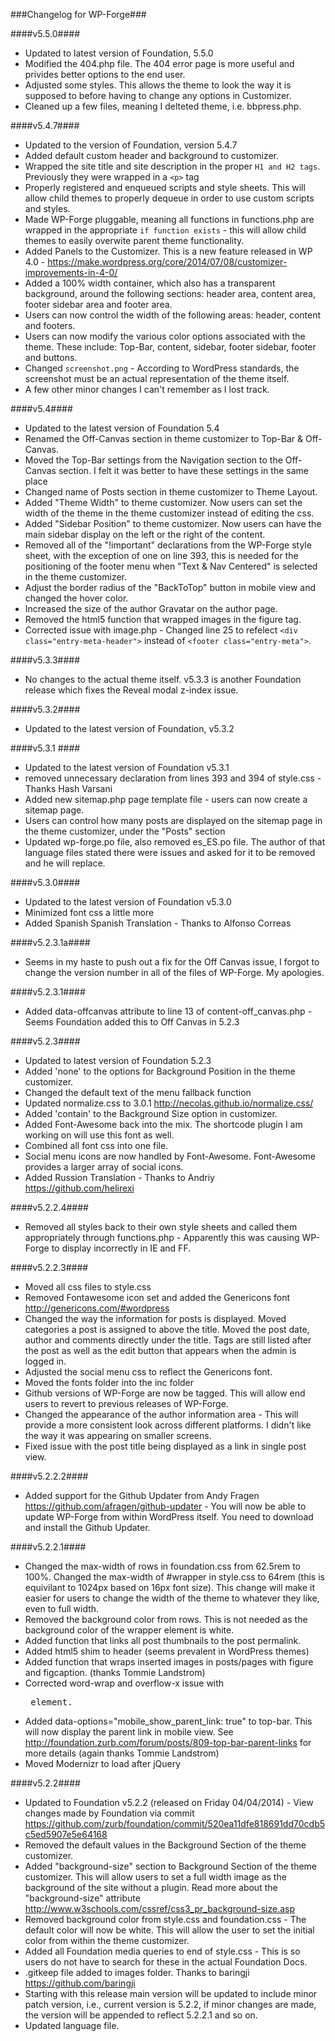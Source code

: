 ###Changelog for WP-Forge###

####v5.5.0####
* Updated to latest version of Foundation, 5.5.0
* Modified the 404.php file. The 404 error page is more useful and privides better options to the end user.
* Adjusted some styles. This allows the theme to look the way it is supposed to before having to change any options in Customizer.
* Cleaned up a few files, meaning I delteted theme, i.e. bbpress.php.

####v5.4.7####
* Updated to the version of Foundation, version 5.4.7
* Added default custom header and background to customizer.
* Wrapped the site title and site description in the proper `H1 and H2 tags`. Previously they were wrapped in a `<p>` tag
* Properly registered and enqueued scripts and style sheets. This will allow child themes to properly dequeue in order to use custom scripts and styles.
* Made WP-Forge pluggable, meaning all functions in functions.php are wrapped in the appropriate `if function exists` - this will allow child themes to easily overwite parent theme functionality.
* Added Panels to the Customizer. This is a new feature released in WP 4.0 - https://make.wordpress.org/core/2014/07/08/customizer-improvements-in-4-0/
* Added a 100% width container, which also has a transparent background, around the following sections: header area, content area, footer sidebar area and footer area.
* Users can now control the width of the following areas: header, content and footers.
* Users can now modify the various color options associated with the theme. These include: Top-Bar, content, sidebar, footer sidebar, footer and buttons.
* Changed `screenshot.png` - According to WordPress standards, the screenshot must be an actual representation of the theme itself.
* A few other minor changes I can't remember as I lost track.

####v5.4####
* Updated to the latest version of Foundation 5.4
* Renamed the Off-Canvas section in theme customizer to Top-Bar & Off-Canvas.
* Moved the Top-Bar settings from the Navigation section to the Off-Canvas section. I felt it was better to have these settings in the same place
* Changed name of Posts section in theme customizer to Theme Layout.
* Added "Theme Width" to theme customizer. Now users can set the width of the theme in the theme customizer instead of editing the css.
* Added "Sidebar Position" to theme customizer. Now users can have the main sidebar display on the left or the right of the content.
* Removed all of the "!important" declarations from the WP-Forge style sheet, with the exception of one on line 393, this is needed for the positioning of the footer menu when "Text & Nav Centered" is selected in the theme customizer.
* Adjust the border radius of the "BackToTop" button in mobile view and changed the hover color.
* Increased the size of the author Gravatar on the author page.
* Removed the html5 function that wrapped images in the figure tag.
* Corrected issue with image.php - Changed line 25 to refelect `<div class="entry-meta-header">` instead of `<footer class="entry-meta">`.

####v5.3.3####
* No changes to the actual theme itself. v5.3.3 is another Foundation release which fixes the Reveal modal z-index issue.

####v5.3.2####
* Updated to the latest version of Foundation, v5.3.2

####v5.3.1 ####
* Updated to the latest version of Foundation v5.3.1
* removed unnecessary declaration from lines 393 and 394 of style.css - Thanks Hash Varsani
* Added new sitemap.php page template file - users can now create a sitemap page.
* Users can control how many posts are displayed on the sitemap page in the theme customizer, under the "Posts" section
* Updated wp-forge.po file, also removed es_ES.po file. The author of that language files stated there were issues and asked for it to be removed and he will replace.

####v5.3.0####
* Updated to the latest version of Foundation v5.3.0
* Minimized font css a little more
* Added Spanish Spanish Translation - Thanks to Alfonso Correas

####v5.2.3.1a####
* Seems in my haste to push out a fix for the Off Canvas issue, I forgot to change the version number in all of the files of WP-Forge. My apologies.

####v5.2.3.1####
* Added data-offcanvas attribute to line 13 of content-off_canvas.php - Seems Foundation added this to Off Canvas in 5.2.3

####v5.2.3####
* Updated to latest version of Foundation 5.2.3
* Added 'none' to the options for Background Position in the theme customizer.
* Changed the default text of the menu fallback function
* Updated normalize.css to 3.0.1 http://necolas.github.io/normalize.css/
* Added 'contain' to the Background Size option in customizer.
* Added Font-Awesome back into the mix. The shortcode plugin I am working on will use this font as well.
* Combined all font css into one file.
* Social menu icons are now handled by Font-Awesome. Font-Awesome provides a larger array of social icons.
* Added Russion Translation - Thanks to Andriy https://github.com/helirexi

####v5.2.2.4####
* Removed all styles back to their own style sheets and called them appropriately through functions.php - Apparently this was causing WP-Forge to display incorrectly in IE and FF.

####v5.2.2.3####
* Moved all css files to style.css
* Removed Fontawesome icon set and added the Genericons font http://genericons.com/#wordpress
* Changed the way the information for posts is displayed. Moved categories a post is assigned to above the title. Moved the post date, author and comments directly under the title. Tags are still listed after the post as well as the edit button that appears when the admin is logged in.
* Adjusted the social menu css to reflect the Genericons font.
* Moved the fonts folder into the inc folder
* Github versions of WP-Forge are now be tagged. This will allow end users to revert to previous releases of WP-Forge.
* Changed the appearance of the author information area - This will provide a more consistent look across different platforms. I didn't like the way it was appearing on smaller screens.
* Fixed issue with the post title being displayed as a link in single post view.

####v5.2.2.2####
* Added support for the Github Updater from Andy Fragen https://github.com/afragen/github-updater - You will now be able to update WP-Forge from within WordPress itself. You need to download and install the Github Updater.

####v5.2.2.1####
* Changed the max-width of rows in foundation.css from 62.5rem to 100%. Changed the max-width of #wrapper in style.css to 64rem (this is equivilant to 1024px based on 16px font size). This change will make it easier for users to change the width of the theme to whatever they like, even to full width.
* Removed the background color from rows. This is not needed as the background color of the wrapper element is white.
* Added function that links all post thumbnails to the post permalink.
* Added html5 shim to header (seems prevalent in WordPress themes)
* Added function that wraps inserted images in posts/pages with figure and figcaption. (thanks Tommie Landstrom)
* Corrected word-wrap and overflow-x issue with <pre> element. 
* Added data-options="mobile_show_parent_link: true" to top-bar. This will now display the parent link in mobile view. See http://foundation.zurb.com/forum/posts/809-top-bar-parent-links for more details (again thanks Tommie Landstrom)
* Moved Modernizr to load after jQuery

####v5.2.2####
* Updated to Foundation v5.2.2 (released on Friday 04/04/2014) - View changes made by Foundation via commit https://github.com/zurb/foundation/commit/520ea11dfe818691dd70cdb5c5ed5907e5e64168
* Removed the default values in the Background Section of the theme customizer.
* Added "background-size" section to Background Section of the theme customizer. This will allow users to set a full width image as the background of the site without a plugin. Read more about the "background-size" attribute http://www.w3schools.com/cssref/css3_pr_background-size.asp
* Removed background color from style.css and foundation.css - The default color will now be white. This will allow the user to set the initial color from within the theme customizer.
* Added all Foundation media queries to end of style.css - This is so users do not have to search for these in the actual Foundation Docs.
* .gitkeep file added to images folder. Thanks to baringji https://github.com/baringji
* Starting with this release main version will be updated to include minor patch version, i.e., current version is 5.2.2, if minor changes are made, the version will be appended to reflect 5.2.2.1 and so on.
* Updated language file.
